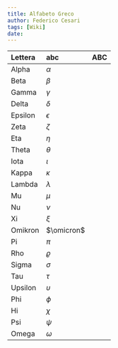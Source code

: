 ```yaml
---
title: Alfabeto Greco
author: Federico Cesari
tags: [Wiki]
date:
---
```


| Lettera | abc | ABC |
|:------- |:--- | --- |
|Alpha         |$\alpha$     |     |
|  Beta       | $\beta$    |     |
|  Gamma       |$\gamma$     |     |
| Delta        |$\delta$     |     |
|   Epsilon      |$\epsilon$     |     |
| Zeta        |$\zeta$     |     |
| Eta        |  $\eta$   |     |
| Theta        | $\theta$    |     |
| Iota        | $\iota$    |     |
|  Kappa       |$\kappa$     |     |
| Lambda        |$\lambda$     |     |
| Mu        | $\mu$    |     |
| Nu        | $\nu$    |     |
| Xi        | $\xi$    |     |
| Omikron        | $\omicron$    |     |
| Pi        | $\pi$    |     |
| Rho        |$\varrho$     |     |
| Sigma        | $\sigma$    |     |
| Tau        | $\tau$    |     |
| Upsilon        | $\upsilon$    |     |
| Phi        | $\phi$    |     |
| Hi        | $\chi$    |     |
| Psi        | $\psi$    |     |
| Omega   | $\omega$ 

